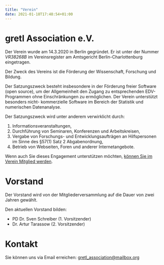 ```yaml
---
title: "Verein"
date: 2021-01-18T17:48:54+01:00
---
```


# gretl Association e.V.
Der Verein wurde am 14.3.2020 in Berlin gegründet. Er ist unter der Nummer *VR38268B* im Vereinsregister am Amtsgericht Berlin-Charlottenburg eingetragen.

Der Zweck des Vereins ist die Förderung der Wissenschaft, Forschung und Bildung.

Der Satzungszweck besteht insbesondere in der Förderung freier Software (open
source), um der Allgemeinheit den Zugang zu entsprechenden EDV-Programmen
ohne Einschränkungen zu ermöglichen. Der Verein unterstützt besonders nicht-
kommerzielle Software im Bereich der Statistik und numerischen Datenanalyse.

Der Satzungszweck wird unter anderem verwirklicht durch:
1) Informationsveranstaltungen,
2) Durchführung von Seminaren, Konferenzen und Arbeitskreisen,
3) Vergabe von Forschungs- und Entwicklungsaufträgen an Hilfspersonen im Sinne des §57(1) Satz 2 Abgabenordnung,
4) Betrieb von Webseiten, Foren und anderer Internetangebote.

Wenn auch Sie dieses Engagement unterstützen möchten, [können Sie im Verein Mitglied werden](../member).

# Vorstand
Der Vorstand wird von der Mitgliederversammlung auf die Dauer von zwei Jahren gewählt.

Den aktuellen Vorstand bilden:
- PD Dr. Sven Schreiber (1. Vorsitzender)
- Dr. Artur Tarassow (2. Vorsitzender)

# Kontakt
Sie können uns via Email erreichen: gretl_association@mailbox.org
